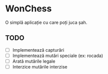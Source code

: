 # WonChess

O simplă aplicație cu care poți juca șah.

## TODO

- [ ] Implementează capturări
- [ ] Implementează mutări speciale (ex: rocada)
- [ ] Arată mutările legale
- [ ] Interzice mutările interzise